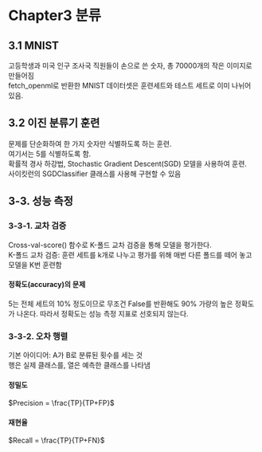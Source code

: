 # Chapter3 분류

## 3.1 MNIST
고등학생과 미국 인구 조사국 직원들이 손으로 쓴 숫자, 총 70000개의 작은 이미지로 만들어짐  
fetch_openml로 반환한 MNIST 데이터셋은 훈련세트와 테스트 세트로 이미 나뉘어 있음.  

## 3.2 이진 분류기 훈련
문제를 단순화하여 한 가지 숫자만 식별하도록 하는 훈련.  
여기서는 5를 식별하도록 함.  
확률적 경사 하강법, Stochastic Gradient Descent(SGD) 모델을 사용하여 훈련.  
사이킷런의 SGDClassifier 클래스를 사용해 구현할 수 있음  

## 3-3. 성능 측정
### 3-3-1. 교차 검증
Cross-val-score() 함수로 K-폴드 교차 검증을 통해 모델을 평가한다.  
K-폴드 교차 검증: 훈련 세트를 k개로 나누고 평가를 위해 매번 다른 폴드를 떼어 놓고 모델을 K번 훈련함  

#### 정확도(accuracy)의 문제
5는 전체 세트의 10% 정도이므로 무조건 False를 반환해도 90% 가량의 높은 정확도가 나온다. 따라서 정확도는 성능 측정 지표로 선호되지 않는다.

### 3-3-2. 오차 행렬
기본 아이디어: A가 B로 분류된 횟수를 세는 것  
행은 실제 클래스를, 열은 예측한 클래스를 나타냄  

#### 정밀도
$Precision = \frac{TP}{TP+FP}$  

#### 재현율
$Recall = \frac{TP}{TP+FN}$

